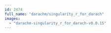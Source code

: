 ```yaml
---
id: 2474
full_name: "darachm/singularity_r_for_darach"
images: 
  - "darachm-singularity_r_for_darach-v0.0.15"
---
```

